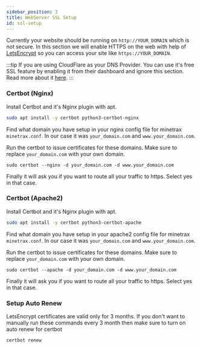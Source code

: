 ```yaml
---
sidebar_position: 3
title: WebServer SSL Setup
id: ssl-setup
---
```


Currently your website should be running on `http://YOUR_DOMAIN` which is not secure. 
In this section we will enable HTTPS on the web with help of [LetsEncrypt](https://letsencrypt.org) so you can access your site like `https://YOUR_DOMAIN`.

:::tip
If you are using CloudFlare as your DNS Provider. You can use it's free SSL feature by enabling it from their dashboard and ignore this section.
Read more about it [here](https://www.cloudflare.com/ssl/).
:::

### Certbot (Nginx)
Install Certbot and it's Nginx plugin with apt.
```bash
sudo apt install -y certbot python3-certbot-nginx
```

Find what domain you have setup in your nginx config file for minetrax `minetrax.conf`. In our case it was `your_domain.com` and `www.your_domain.com`.

Run the certbot to issue certificates for these domains. Make sure to replace `your_domain.com` with your own domain.
```
sudo certbot --nginx -d your_domain.com -d www.your_domain.com
```

Finally it will ask you if you want to route all your traffic to https. Select yes in that case.

### Certbot (Apache2)
Install Certbot and it's Nginx plugin with apt.
```bash
sudo apt install -y certbot python3-certbot-apache
```

Find what domain you have setup in your apache2 config file for minetrax `minetrax.conf`. In our case it was `your_domain.com` and `www.your_domain.com`.

Run the certbot to issue certificates for these domains. Make sure to replace `your_domain.com` with your own domain.
```
sudo certbot --apache -d your_domain.com -d www.your_domain.com
```

Finally it will ask you if you want to route all your traffic to https. Select yes in that case.

### Setup Auto Renew
LetsEncrypt certificates are valid only for 3 months. If you don't want to manually run these commands every 3 month then make sure to turn on auto renew for certbot
```bash
certbot renew
```